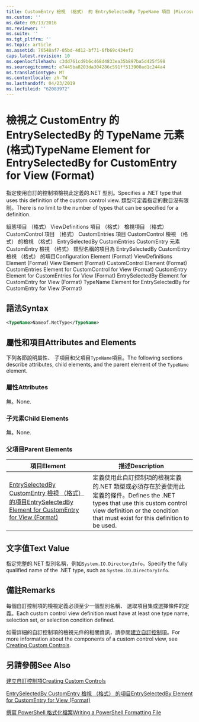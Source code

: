```yaml
---
title: CustomEntry 檢視 （格式） 的 EntrySelectedBy TypeName 項目 |Microsoft Docs
ms.custom: ''
ms.date: 09/13/2016
ms.reviewer: ''
ms.suite: ''
ms.tgt_pltfrm: ''
ms.topic: article
ms.assetid: 76548af7-05bd-4d12-bf71-6fb69c434ef2
caps.latest.revision: 10
ms.openlocfilehash: c3dd761cd9b6c468d4833ea35b897ba5d425f598
ms.sourcegitcommit: e7445ba8203da304286c591ff513900ad1c244a4
ms.translationtype: MT
ms.contentlocale: zh-TW
ms.lasthandoff: 04/23/2019
ms.locfileid: "62083972"
---
```

# <a name="typename-element-for-entryselectedby-for-customentry-for-view-format"></a><span data-ttu-id="ae6d0-102">檢視之 CustomEntry 的 EntrySelectedBy 的 TypeName 元素 (格式)</span><span class="sxs-lookup"><span data-stu-id="ae6d0-102">TypeName Element for EntrySelectedBy for CustomEntry for View (Format)</span></span>

<span data-ttu-id="ae6d0-103">指定使用自訂的控制項檢視此定義的.NET 型別。</span><span class="sxs-lookup"><span data-stu-id="ae6d0-103">Specifies a .NET type that uses this definition of the custom control view.</span></span> <span data-ttu-id="ae6d0-104">類型可定義指定的數目沒有限制。</span><span class="sxs-lookup"><span data-stu-id="ae6d0-104">There is no limit to the number of types that can be specified for a definition.</span></span>

<span data-ttu-id="ae6d0-105">組態項目 （格式） ViewDefinitions 項目 （格式） 檢視項目 （格式） CustomControl 項目 （格式） CustomEntries 項目 CustomControl 檢視 （格式） 的檢視 （格式） EntrySelectedBy CustomEntries CustomEntry 元素CustomEntry 檢視 （格式） 類型名稱的項目為 EntrySelectedBy CustomEntry 檢視 （格式） 的項目</span><span class="sxs-lookup"><span data-stu-id="ae6d0-105">Configuration Element (Format) ViewDefinitions Element (Format) View Element (Format) CustomControl Element (Format) CustomEntries Element for CustomControl for View (Format) CustomEntry Element for CustomEntries for View (Format) EntrySelectedBy Element for CustomEntry for View (Format) TypeName Element for EntrySelectedBy for CustomEntry for View (Format)</span></span>

## <a name="syntax"></a><span data-ttu-id="ae6d0-106">語法</span><span class="sxs-lookup"><span data-stu-id="ae6d0-106">Syntax</span></span>

```xml
<TypeName>Nameof.NetType</TypeName>
```

## <a name="attributes-and-elements"></a><span data-ttu-id="ae6d0-107">屬性和項目</span><span class="sxs-lookup"><span data-stu-id="ae6d0-107">Attributes and Elements</span></span>

<span data-ttu-id="ae6d0-108">下列各節說明屬性、 子項目和父項目`TypeName`項目。</span><span class="sxs-lookup"><span data-stu-id="ae6d0-108">The following sections describe attributes, child elements, and the parent element of the `TypeName` element.</span></span>

### <a name="attributes"></a><span data-ttu-id="ae6d0-109">屬性</span><span class="sxs-lookup"><span data-stu-id="ae6d0-109">Attributes</span></span>

<span data-ttu-id="ae6d0-110">無。</span><span class="sxs-lookup"><span data-stu-id="ae6d0-110">None.</span></span>

### <a name="child-elements"></a><span data-ttu-id="ae6d0-111">子元素</span><span class="sxs-lookup"><span data-stu-id="ae6d0-111">Child Elements</span></span>

<span data-ttu-id="ae6d0-112">無。</span><span class="sxs-lookup"><span data-stu-id="ae6d0-112">None.</span></span>

### <a name="parent-elements"></a><span data-ttu-id="ae6d0-113">父項目</span><span class="sxs-lookup"><span data-stu-id="ae6d0-113">Parent Elements</span></span>

|<span data-ttu-id="ae6d0-114">項目</span><span class="sxs-lookup"><span data-stu-id="ae6d0-114">Element</span></span>|<span data-ttu-id="ae6d0-115">描述</span><span class="sxs-lookup"><span data-stu-id="ae6d0-115">Description</span></span>|
|-------------|-----------------|
|[<span data-ttu-id="ae6d0-116">EntrySelectedBy CustomEntry 檢視 （格式） 的項目</span><span class="sxs-lookup"><span data-stu-id="ae6d0-116">EntrySelectedBy Element for CustomEntry for View (Format)</span></span>](./entryselectedby-element-for-customentry-for-customcontrol-for-view-format.md)|<span data-ttu-id="ae6d0-117">定義使用此自訂控制項的檢視定義的.NET 類型或必須存在於要使用此定義的條件。</span><span class="sxs-lookup"><span data-stu-id="ae6d0-117">Defines the .NET types that use this custom control view definition or the condition that must exist for this definition to be used.</span></span>|

## <a name="text-value"></a><span data-ttu-id="ae6d0-118">文字值</span><span class="sxs-lookup"><span data-stu-id="ae6d0-118">Text Value</span></span>

<span data-ttu-id="ae6d0-119">指定完整的.NET 型別名稱，例如`System.IO.DirectoryInfo`。</span><span class="sxs-lookup"><span data-stu-id="ae6d0-119">Specify the fully qualified name of the .NET type, such as `System.IO.DirectoryInfo`.</span></span>

## <a name="remarks"></a><span data-ttu-id="ae6d0-120">備註</span><span class="sxs-lookup"><span data-stu-id="ae6d0-120">Remarks</span></span>

<span data-ttu-id="ae6d0-121">每個自訂控制項的檢視定義必須至少一個型別名稱、 選取項目集或選擇條件的定義。</span><span class="sxs-lookup"><span data-stu-id="ae6d0-121">Each custom control view definition must have at least one type name, selection set, or selection condition defined.</span></span>

<span data-ttu-id="ae6d0-122">如需詳細的自訂控制項的檢視元件的相關資訊，請參閱[建立自訂控制項](./creating-custom-controls.md)。</span><span class="sxs-lookup"><span data-stu-id="ae6d0-122">For more information about the components of a custom control view, see [Creating Custom Controls](./creating-custom-controls.md).</span></span>

## <a name="see-also"></a><span data-ttu-id="ae6d0-123">另請參閱</span><span class="sxs-lookup"><span data-stu-id="ae6d0-123">See Also</span></span>

[<span data-ttu-id="ae6d0-124">建立自訂控制項</span><span class="sxs-lookup"><span data-stu-id="ae6d0-124">Creating Custom Controls</span></span>](./creating-custom-controls.md)

[<span data-ttu-id="ae6d0-125">EntrySelectedBy CustomEntry 檢視 （格式） 的項目</span><span class="sxs-lookup"><span data-stu-id="ae6d0-125">EntrySelectedBy Element for CustomEntry for View (Format)</span></span>](./entryselectedby-element-for-customentry-for-customcontrol-for-view-format.md)

[<span data-ttu-id="ae6d0-126">撰寫 PowerShell 格式化檔案</span><span class="sxs-lookup"><span data-stu-id="ae6d0-126">Writing a PowerShell Formatting File</span></span>](./writing-a-powershell-formatting-file.md)
